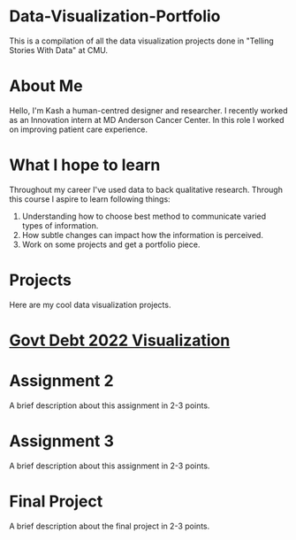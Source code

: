 # Data-Visualization-Portfolio
This is a compilation of all the data visualization projects done in "Telling Stories With Data" at CMU.

# About Me
Hello, I'm Kash a human-centred designer and researcher. I recently worked as an Innovation intern at MD Anderson Cancer Center. In this role I worked on improving patient care experience. 

# What I hope to learn
Throughout my career I've used data to back qualitative research. Through this course I aspire to learn following things:
1) Understanding how to choose best method to communicate varied types of information.
2) How subtle changes can impact how the information is perceived.
3) Work on some projects and get a portfolio piece.

# Projects
Here are my cool data visualization projects.

# [Govt Debt 2022 Visualization](https://github.com/skydolas/Data-Visualization-Portfolio/blob/962a643468f7bf18284a53c45207523cbcd43049/Data%20Viz-%20Govt%20Debt%202022)

# Assignment 2
A brief description about this assignment in 2-3 points.

# Assignment 3
A brief description about this assignment in 2-3 points.

# Final Project
A brief description about the final project in 2-3 points.
